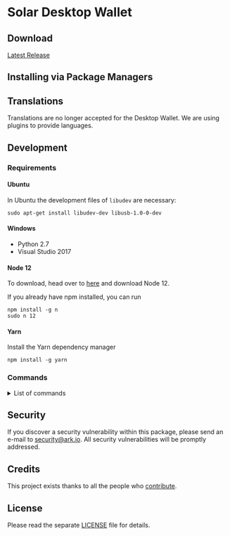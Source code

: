 # Solar Desktop Wallet

## Download

[Latest Release](https://github.com/solar-network/desktop-wallet/releases/latest)

## Installing via Package Managers


## Translations

Translations are no longer accepted for the Desktop Wallet. We are using plugins to provide languages.

## Development

### Requirements

#### Ubuntu

In Ubuntu the development files of `libudev` are necessary:

```
sudo apt-get install libudev-dev libusb-1.0-0-dev
```

#### Windows

-   Python 2.7
-   Visual Studio 2017

#### Node 12

To download, head over to [here](https://nodejs.org/en/) and download Node 12.

If you already have npm installed, you can run

```
npm install -g n
sudo n 12
```

#### Yarn

Install the Yarn dependency manager

```
npm install -g yarn
```

### Commands

<details><summary>List of commands</summary>

```bash
# Install dependencies
yarn install

# Execute the electron application. Making changes in the code, updates the application (hot reloading).
yarn dev

# Execute the browser version application. Making changes in the code, updates the application (hot reloading) good for designing :3.
yarn start

# Runs linter over the files
yarn lint

# Try to automatically fix lint errors
yarn lint:fix

# Builds the production code for the react application
yarn build

# Build and electron application for production (Mac)
yarn build:mac

# Build and electron application for production (Linux)
yarn build:linux

# Build electron application for production (Windows - x32 and x64)
yarn build:win

# Run the default test switch in default watch mode
yarn test

# Run unit tests and generate and display the coverage report
yarn test:coverage
```

</details>

## Security

If you discover a security vulnerability within this package, please send an e-mail to security@ark.io. All security vulnerabilities will be promptly addressed.

## Credits

This project exists thanks to all the people who [contribute](../../contributors).

## License

Please read the separate [LICENSE](LICENSE) file for details.

